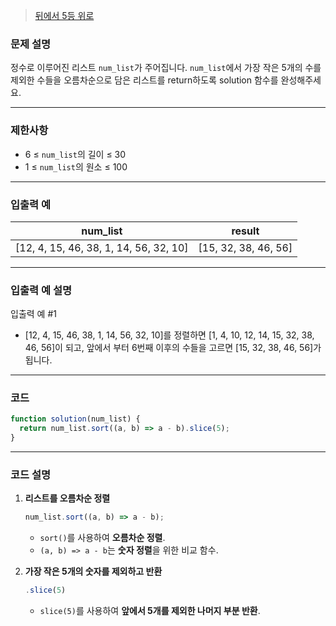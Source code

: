 > [뒤에서 5등 위로](https://school.programmers.co.kr/learn/courses/30/lessons/181852)

### **문제 설명**

정수로 이루어진 리스트 `num_list`가 주어집니다. `num_list`에서 가장 작은 5개의 수를 제외한 수들을 오름차순으로 담은 리스트를 return하도록 solution 함수를 완성해주세요.

---

### 제한사항

- 6 ≤ `num_list`의 길이 ≤ 30
- 1 ≤ `num_list`의 원소 ≤ 100

---

### 입출력 예

| num_list                               | result               |
| -------------------------------------- | -------------------- |
| [12, 4, 15, 46, 38, 1, 14, 56, 32, 10] | [15, 32, 38, 46, 56] |

---

### 입출력 예 설명

입출력 예 #1

- [12, 4, 15, 46, 38, 1, 14, 56, 32, 10]를 정렬하면 [1, 4, 10, 12, 14, 15, 32, 38, 46, 56]이 되고, 앞에서 부터 6번째 이후의 수들을 고르면 [15, 32, 38, 46, 56]가 됩니다.

---

### **코드**

```jsx
function solution(num_list) {
  return num_list.sort((a, b) => a - b).slice(5);
}
```

---

### **코드 설명**

1. **리스트를 오름차순 정렬**

   ```jsx
   num_list.sort((a, b) => a - b);
   ```

   - `sort()`를 사용하여 **오름차순 정렬**.
   - `(a, b) => a - b`는 **숫자 정렬**을 위한 비교 함수.

2. **가장 작은 5개의 숫자를 제외하고 반환**

   ```jsx
   .slice(5)

   ```

   - `slice(5)`를 사용하여 **앞에서 5개를 제외한 나머지 부분 반환**.
